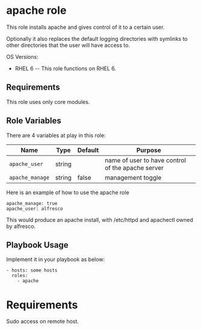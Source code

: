 apache role
=========

This role installs apache and gives control of it to a certain user.

Optionally it also replaces the default logging directories with symlinks to other directories that the user will have access to.

OS Versions:
- RHEL 6
-- This role functions on RHEL 6.

Requirements
------------

This role uses only core modules.

Role Variables
--------------

There are 4 variables at play in this role:

Name                  | Type           | Default | Purpose
----------------------|----------------|---------|-----------
`apache_user`         | string         |         | name of user to have control of the apache server
`apache_manage`       | string         | false   | management toggle

Here is an example of how to use the apache role

```
apache_manage: true
apache_user: alfresco
```

This would produce an apache install, with /etc/httpd and apachectl owned by alfresco.

Playbook Usage
----------------

Implement it in your playbook as below:

    - hosts: some hosts
      roles:
        - apache


# Requirements

Sudo access on remote host.
